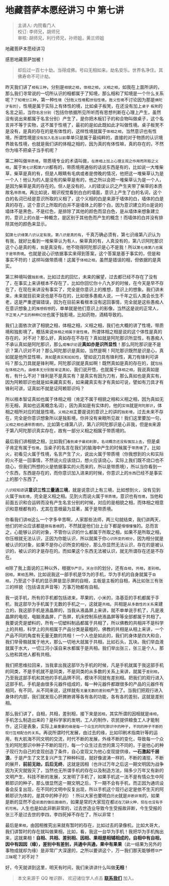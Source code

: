 # 地藏菩萨本愿经讲习 中 第七讲

> 主讲人: 内院看门人 <br />
> 校订: 李师兄，胡师兄 <br />
> 审核: 胡师兄，利行师兄，孙师姐，黄兰师姐 <br />

地藏菩萨本愿经讲习

感恩地藏菩萨加被！

> 却后过一百七十劫。当得成佛。号曰无相如来。劫名安乐。世界名净住。其佛寿命不可计劫。

昨天我们讲了`相有三种`，分别是`相貌之相`，`体相之相`，`义相之相`，如我在上面所讲的，那么我们寻常说的一切所认识的相都属于了知境，那么相和了知境是一个什么关系呢？`了知境分三种`，第一种`性境`（分`胜义性境`和`世俗性境`，`胜义性境`不讨论因为那是`佛陀才有的`），性境是属于实际上有体性的境，比如桌子板凳，在还没有加上`桌子` `板凳`的名言之前，当你`名言分别`（包括你依据所见所听而有思想判断在心理上产生，虽然没有说出来都属于名言分别）产生了，是你把木板钉子的和合物叫做桌子，这个名言并不等于实物，这不属于性境了，最初的是如此既如此才叫做性境。桌子板凳不是没有，是真的存在的是有体性的，这样性境就属于`体相之相`，当然意识也有性境，所谓性境是`没有加入名言以前`单单只是属于最纯粹的，直接的对于物质的认识境界故名性境，也就是我们讲的体相之相的，因为真的有体性嘛，真的存在的，不然你为啥不把桌子当手机呢？

第二种叫做`带质境`，带质境专业的术语叫做，`在原相上加上心理主观之作用而所取之义相`，属于`第七识`和`第六识`都有的，带质境用通俗的话说东西是有的，比如说一大堆柴草，柴草是真的有，但是人眼睛有毛病或者是傍晚的情况，他把这一堆柴草认为是一个人！他认为的人是没有的柴草是有的，他之所以会把一堆柴草认为是一个人，是因为柴草是真的存在的。但`人`是没有的，`人`的错误认识之产生夹带了柴草的本质故名`带质境`。再比如说，眼识视觉看到白白的墙面，意识上产生了白的名词，这个白的名词已经是意识所取的义相了，这个义相的白是来源于墙体的白，墙体的白是真的存在，这个意识上所取的白并不是墙体上的那个白，因为意识建立的`白`是说的墙体不是黑色，不是红色，是排除了其他的颜色而显白色，是从墙体来想象建立的，意识上的`白`是一种概念，是区别于其他色而产生的概念！而墙体的白并没有排除其他的颜色来显示。

如`第七识缘第八识认定有我`，`第八识是真的有`，千真万确必须有，第七识缘第八识认为有我，就好比看到一堆柴草认为有`人`，柴草真的有，人真没有的，第八识阿陀那识这个心是真的有，`我`是真没有，他不晓得阿陀那识是心不是我！所以`第七缘第八也属于是带质境`。也就是说心识依据事实来得到答案，这个答案是基于事实的，但是和事实不符的！这样叫做带质境！这属于`体相之相`，虽然是错误的相，但依据的是真实。

第三种境叫做`独影境`，比如过去的回忆，未来的展望，过去都已经不存在了没有了，在事实上来讲根本不存在了，比如你回忆你十八九岁的时候，在今天是早不存在了，在现在来讲没有事实了，完全是你意识上的推想，意识上的想象。我们讲未来，未来就目前来说也是不存在的，比如很多愚痴人说，一千年之后人类会长生不老，这是严重逻辑错误，因为在目前来看根本没有这回事情，完全就是这些愚痴人在意识想象上的`推想假想`的，单单就是他们意识上的影像，当然这是说的正常人，`不正常人产生的种种幻觉`也属于独影境，比如药物，酒精导致的。

我们上面依次讲了相貌之相，体相之相，义相之相，我们也大概的讲了性境，带质境和独影境了。概括来说`体相之相属于是性境`，所谓体相之相是说的这个体性是真的存在的，对不对？那么好，真如存在不存在？真如就是阿陀那识所显性，有愚痴人不承认真如是阿陀那识，那么`成唯识论`说**真如亦是识所显性**！那么阿陀那识是不是识？第八识对不对？那么阿陀那识是真如，当然是啊！阿陀那识既然是识是心，真如就是他所显性嘛，`真如`是`真实和如如性`，譬如说刀具有锋利性，离刀有锋利可讲吗？那么刀具就是锋利啊，阿陀那识就是真如啊！既然真如是真的存在的，就`包括在体相之内`，`由根本无分别智亲证真如`，我们说开悟，也就属于`体相之相`，我说真如是有，有什么不对？锋利是不是真实有？是真实有因为刀有，那么真如也是真实有，因为阿赖耶识也就是如来藏真实有，如来藏真实有才有真如可说，譬如有刀具才有锋利可讲，证真如不就是证阿赖耶识吗？

所以根本智证真如也属于体相之相（肯定不属于相貌之相和义相之相，因为真如无形无相，真如也远离概念名词），因为真如是有实体的，他的`实体`就是`阿陀那识`，体相之相所对应的就是性境。`义相之相`主要是说的意识上的讲的`独影境`，过去未来不存在，完全是你意识想象所以是独影境，你并没有亲眼所见故！我们这里要加一句，`义相之相也通带质境的`，比如第七缘第八识，第八识阿陀那识是心非我，但是`我`来源于第八阿陀那识真实存在，故有一部分义相之相属于带质境的。

最后我们讲相貌之相，比如我们`看到桌子最初刹那`，`名词概念还没有强加上去`，但是桌子肯定有属于`性境`，当桌子的名言在我们的脑海中产生的时候属于`带质境`了。比如火，初看见火属于性境，名言产生了火，说出火属于带质境（你我想到的火和实际的火不是一回事情，不然说火应该烧口，想火应该烧心，实际上我们既不烧口也不烧心，但我们所想的火是依据事实的火而来的，所以是带质境），所以当你看到一个东西，东西是存在的，而你意识加入进来的时候，你意识上的`东西`已经不是事实上的那个东西了。

`八识规矩颂`讲**意识三性三量通三境**，就是说意识上有三境，比如想到火，没有见到火属于`独影境`，完全是义相之相。见到火而说火属于`带质境`，意识也有`性境`，当他和前面五识和合运转而没有产生名言分别的时候，对应的是相貌之相，而体相之相意识和意根都有的，尤其在意根最为显著，属于是带质境。

你看我们讲`相`这么一个字多辛苦啊，人家那些法师，两三句就结束，我们讲两天，他们的听众应该都是`颇有善根`的，不然就是他们台上台下都是`懵懵懂懂`的。总而言之，心能够认识的对象，不管你认识的什么都属于所取之相，如果不是所取之相，你压根就无法认识，正因为你能认识，所以就属于你`心识所变的相分`，因为相分就是被认识的对象，如果不是你心识所变的相分，那么你显然无法认识，存在的是被认识的，被认识的才是存在的。而如果这个东西无法被认识，就无所谓存在还是不存在。

`相`除了我上面说的三种以外，根据`华严宗`，`天台宗`的划分，还有`自相`，`共相`，`差别相`，`因相`，`果相`五种。比如说我这一部手机是华为的手机，华为手机的自身就属于`自相`，乃至这个手机的显示屏是显示屏的自相，主板是主板的自相，再比如张三有张三的样貌（包括语言声音等）万事万物都有自相。

我一说手机，所有的手机都包括进来，苹果的，小米的，洛基亚的手机都属于手机，我这部华为手机属于无数的手机之一，这就是`共相`。共相是从`多数性的关系`来建立的，我这部手机是液晶屏的，当我从液晶屏上来讲，就不单单说手机了，凡是液晶屏的电视，电脑液晶屏，广告屏，机床控制系统液晶屏等等全部都属于共相了。我要说壳是塑料的，所有一切塑料制品都属于共相了，所以佛教的共相并不是科学上的共相，科学上的共相属于产品分类是最粗的，佛教的共相是从相上来讲，一个产品不同的角度有无量无数的共相！一个人也是如此的，我们的身体是四大和合，我们举骨骼就属于地大，那么一切地大就属于共相，比如石头，瓦块。我们举血液就属于水大，一切江河小溪自来水都属于是共相。我们举出张三，张三是个人，那么他和其他人都有共相。

我们把思维拉回来，当我拿出我这部华为手机的时候，凡是手机就属于我这部手机的同类，不是手机就不是同类，不是同类的从多数的关系上来讲，就属于`差别相`，乃至我这部手机和其他的手机品牌不同，模块不同就有差别相。把我们的观行进入这部手机，手机是由很多元器件组成的，每一种元器件都跟很多的产品的元器件有相同，有不同，从不同来说，这样就有`无量无数的差别相`产生了。当我们把观行进入身体的内部，我们就发现心肝脾肺肾等各有各的功能，各有各的差别，这就是差别相。

那么我们讲了，自相，共相，差别相，接下来是`因相`，其实所谓的因相就是`缘相`，手机怎么制造出来的？是科学家的发明，工人的制作，农民提供粮食工人才能制作，这只是表象，实际上`最重要的缘是每一个众生的阿陀那识中的种子`，`不同的种子不断的现行互相配合的关系`。再说所谓时代发展，由过去的缘，比如印刷术指南针等的运用，有大航海不同文明的交流，时代不断的发展，外缘不断的变化，导致每一个众生的阿陀那识中种子不断的现行，每一个众生过去世的熏习不同的，于是他心的种子现行为自己的变现创造了条件，自心变现又为他心变现提供缘，**一石激起千层浪**，于是产生了文艺复兴产生了种种科技，就好像波涛一样的，不断的涌现，不断的展开，**前前无始，后后无终**，这就是因相（也许过万年之后这一期文明因为战争因为天灾就毁灭了，当然也无所谓手机的存在以及制造方法，隔多少万年又有新的文明产生，科技不断的发展，又发明了手机了，如果手机这一法不是有情众生中阿赖耶识的种子，那么很显然这一期文明之后，下一期不会有手机，而正因为通讯设备会反复出现，在不同的文明中反复出现，所以手机这个现行必定是依不生灭的阿赖耶识为体的，是其中的种子的）！所以大家也要明白`历史`就是`非断非常`的，如果是断的显然不会`前面的做后面缘的`，如果是常的大家现在都`还在刀耕火种，现在也没有手机可用`。人生也是如此非断非常的，过去世造业导致今生受报故非断，今生受报的张三不是过去世的李四，李四死掉不存在了，所以非常！

最后是`果相`，由因相推究出来就有暂时的存在，比如过去的录像机，比如大哥大，我们讲暂时的存在就叫做果相，比如，看，我这一台华为手机！我把华为手机掏出来，这就果相！**自相、共相、差别相、因相、果相是相辅相成的，自相中有自相，因中有因因（缘），差别中有差别，共通中共通，果中有果果**（此一结果为另外的事物成就却为缘）是非常广大深邃的，之所以要讲这个，万一我们那天能够修`华严三昧`呢？对不对？

好，今天就讲到这里，明天有时间，我们来讲讲什么叫做**无相**！

> 本文来源于 QQ 唯识群， 欢迎诸位学人点击 **[联系我们](https://mp.weixin.qq.com/s/lZCfWjmLjgNR165Tx4_bCQ)** 加入。
